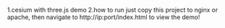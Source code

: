 1.cesium with three.js demo
2.how to run
just copy this project to nginx or apache, then navigate to http://ip:port/index.html to view the demo! 
